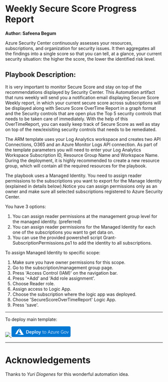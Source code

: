 # Weekly Secure Score Progress Report
**Author: Safeena Begum**

Azure Security Center continuously assesses your resources, subscriptions, and organization for security issues. It then aggregates all the findings into a single score so that you can tell, at a glance, your current security situation: the higher the score, the lower the identified risk level. 

## Playbook Description: 
It is very important to monitor Secure Score and stay on top of the recommendations displayed by Security Center. This Automation artifact that runs weekly will send you a notification email displaying Secure Score Weekly report, in which your current secure score across subscriptions will be displayed along with Secure Score OverTime Report in a graph format and the Security controls that are open plus the Top 5 security controls that needs to be taken care of immediately. With the help of this OverTimeReport, you can easily keep track of Secure Score as well as stay on top of the new/exisiting security controls that needs to be remediated. 

The ARM template uses your Log Analytics workspace and creates two API Connections, O365 and an Azure Monitor Logs API connection. As part of the template parameters you will need to enter your Log Analytics Workspace Subscription ID, Resource Group Name and Workspace Name.  During the deployment, it is highly recommended to create a new resource group, which will contain all the required resources for the playbook. 

The playbook uses a Managed Identity. You need to assign reader permissions to the subscriptions you want to export for the Manage Identity (explained in details below).Notice you can assign permissions only as an owner and make sure all selected subscriptions registered to Azure Security Center.

You have 3 options:

1. You can assign reader permissions at the management group level for the managed identity. (preferred)
2. You can assign reader permissions for the Managed Identity for each one of the subscriptions you want to get data on.
3. You can use the provided powershell script Grant-SubscriptionPermissions.ps1 to add the identity to all subscriptions.

To assign Managed Identity to specific scope: 
1. Make sure you have owner permissions for this scope.
2. Go to the subscription/management group page.
3. Press 'Access Control (IAM)' on the navigation bar.
4. Press '+Add' and 'Add role assignment'.
5. Choose Reader role.
6. Assign access to Logic App.
7. Choose the subscription where the logic app was deployed.
8. Choose 'SecureScoreOverTimeReport' Logic App.
9. Press 'save'.

***

To deploy main template:

<a href="https://portal.azure.com/#create/Microsoft.Template/uri/https%3A%2F%2Fraw.githubusercontent.com%2FAzure%2FAzure-Security-Center%2Fmaster%2FSecure%20Score%2FSecureScoreOverTimeReport%2Fazuredeploy.json" target="_blank">
    <img src="https://aka.ms/deploytoazurebutton"/>
</a>
<a href="https://portal.azure.com/#create/Microsoft.Template/uri/https%3A%2F%2Fraw.githubusercontent.com%2FAzure%2FAzure-Security-Center%2Fmaster%2FSecure%20Score%2FSecureScoreOverTimeReport%2Fazuredeploy.json" target="_blank">
<img src="https://raw.githubusercontent.com/Azure/azure-quickstart-templates/master/1-CONTRIBUTION-GUIDE/images/deploytoazuregov.png"/>
</a> 

***

# Acknowledgements
Thanks to *Yuri Diogenes* for this wonderful automation idea. <br>
